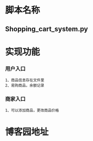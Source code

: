 # 脚本名称
## Shopping_cart_system.py
# 实现功能
### 用户入口
    1、商品信息存在文件里
    2、易购商品，余额记录
### 商家入口
    1、可以添加商品，更改商品价格
    
  
# 博客园地址
